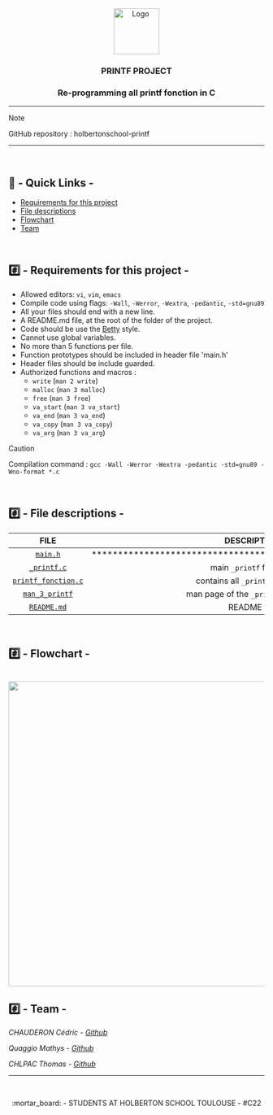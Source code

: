 <div align="center">
<img src="https://upload.wikimedia.org/wikipedia/commons/1/18/C_Programming_Language.svg" alt="Logo" width="90" height="90">
<br />
<h3>PRINTF PROJECT</h3>
<h3>Re-programming all printf fonction in C</h3>
</div>

---

> [!NOTE]
> GitHub repository : holbertonschool-printf

---

<br />

## :link: - Quick Links -
* [Requirements for this project](#%EF%B8%8F⃣---requirements-for-this-project--)
* [File descriptions](#%EF%B8%8F⃣---file-descriptions--)
* [Flowchart](#%EF%B8%8F⃣---flowchart--)
* [Team](#%EF%B8%8F⃣---team--)

<br />

## #️⃣ - Requirements for this project -

- Allowed editors: `vi`, `vim`, `emacs`
- Compile code using flags: `-Wall`, `-Werror`, `-Wextra`, `-pedantic`, `-std=gnu89`
- All your files should end with a new line.
- A README.md file, at the root of the folder of the project.
- Code should be use the [Betty](https://github.com/holbertonschool/Betty) style.
- Cannot use global variables.
- No more than 5 functions per file.
- Function prototypes should be included in header file 'main.h'
- Header files should be include guarded.
- Authorized functions and macros :
	* `write` (`man 2 write`)
	* `malloc` (`man 3 malloc`)
	* `free` (`man 3 free`)
	* `va_start` (`man 3 va_start`)
	* `va_end` (`man 3 va_end`)
	* `va_copy` (`man 3 va_copy`)
	* `va_arg` (`man 3 va_arg`)

> [!CAUTION]
> Compilation command : `gcc -Wall -Werror -Wextra -pedantic -std=gnu89 -Wno-format *.c`

<br />

## #️⃣ - File descriptions -
	
|                  FILE                    |                                    DESCRIPTION                                    |
| :--------------------------------------: | :-------------------------------------------------------------------------------: |
|            [`main.h`](main.h)            |           *************************************************************           |
|         [`_printf.c`](_printf.c)         |                              main `_printf` function                              |
| [`printf_fonction.c`](printf_fonction.c) |                         contains all `_printf` functions                          |
|      [`man_3_printf`](man_3_printf)      |                       man page of the `_printf` functions                         |
|         [`README.md`](README.md)         |                                    README file                                    |

<br />

## #️⃣ - Flowchart -

<br />

<img width="1020px" height="600px" src="https://images.prismic.io/milanote/0b27fe8a-64e7-4bdb-bc22-94b2d0bee7f5_CleanShot+2023-06-06+at+15.27.55%402x.png?auto=compress%2Cformat&w=1200">

<br />

## #️⃣ - Team -

*CHAUDERON Cédric	- [Github](https://github.com/cedricswing)*

*Quaggio Mathys		- [Github](https://github.com/ThomasC12000)*

*CHLPAC Thomas		- [Github](https://github.com/ThomasC12000)*

---

<br />

<p align="center">:mortar_board: - STUDENTS AT HOLBERTON SCHOOL TOULOUSE - #C22</p>
